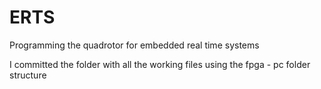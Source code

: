ERTS
====

Programming the quadrotor for embedded real time systems

I committed the folder with all the working files using the fpga - pc folder structure
